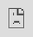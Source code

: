 ```yaml
---
title: "What is Co-Intelligent Research?"
date: 2024-08-31
categories: 
  - "ai-for-customer-research-at-scale"
coverImage: "Group-342.png"
---
```


## The largest of large problems.

In 2023, I had the opportunity to work with a large search engine’s UX Infrastructure team to tackle a challenge they were facing in their UX labs. Despite their impressive research facilities (over 150 labs globally), they were dealing with outdated AV systems, compliance risks, and a surge in support tickets.

The old AV systems weren't cutting it anymore in the world of hybrid and remote work. The large search engine needed a change to keep up with the evolving nature of their products and services. They wanted to:

- - Conduct more usability research in the real world, not just in labs.

- - Expand their participant pool to include more diverse users.

- - Accelerate their speed to insight by improving research processes.

We worked closely with their UX research teams, to understand their research processeses and leading us to customise our WebApp and revolutionize their research. The researchers even called it "the future of research."

Our WebApp put researchers in control. With multi-camera, multi-device capabilities, they could focus on exactly what they needed. Facial expressions? No problem. Context? Switch cameras. Multiple devices side-by-side? Easy. The intuitive interface empowered researchers to direct their sessions and extract valuable insights.

<iframe src="https://player.vimeo.com/video/896101481?controls=0
&amp;h=42efa43eda&amp;badge=0&amp;autoplay=1&amp;loop=1&amp;autopause=0&amp;player_id=0&amp;app_id=58479&amp;muted=1" frameborder="0" allow="autoplay; fullscreen; picture-in-picture" allowfullscreen style="position:absolute;top:0;left:0;width:100%;height:100%;" title="BEAM"></iframe>

Inspired by this collaboration, we’ve been exploring how AI could impact the broader research industry.

### Introducing Co-Intelligent Research

We are not called 'Human Doings,' we're called 'Human Beings.' Our unique blend of creativity, drive, and moral awareness elevates us. We seek meaning and purpose. We exist to _be_, not merely to _do_.

[![](images/https%3A%2F%2Fsubstack-post-media.s3.amazonaws.com%2Fpublic%2Fimages%2F1775e4ac-3b2c-4e93-84a0-d87a7d167e45_1280x720.png)](https://substackcdn.com/image/fetch/f_auto,q_auto:good,fl_progressive:steep/https%3A%2F%2Fsubstack-post-media.s3.amazonaws.com%2Fpublic%2Fimages%2F1775e4ac-3b2c-4e93-84a0-d87a7d167e45_1280x720.png)

That's why we're building Aida, a co-intelligence designed to amplify _your_ expertise. Aida is more than just an AI; she's a co-intelligent researcher who seamlessly integrates with your workflow, understands your context and methods, and orchestrates an ensemble of AIs to surface the most relevant insights.

Imagine this: Aida effortlessly anonymizes your data, sends it to multiple LLMs, and presents you with the key insights that matter most to you.

<iframe src="https://player.vimeo.com/video/896101529?controls=0
&amp;h=42efa43eda&amp;badge=0&amp;autoplay=1&amp;loop=1&amp;autopause=0&amp;player_id=0&amp;app_id=58479&amp;muted=1" frameborder="0" allow="autoplay; fullscreen; picture-in-picture" allowfullscreen style="position:absolute;top:0;left:0;width:100%;height:100%;" title="BEAM"></iframe>

All the tedious work is taken care of, so you can focus on being the researcher you were meant to be.

With Aida, you're the composer, and she's the conductor, leading an ensemble of AIs to amplify your intelligence.

### The Power of Co-Intelligent Research

We believe AI's true potential in research isn't about replacing humans but about supercharging their capabilities. This is where co-intelligent research comes in.

Co-intelligent research is a dynamic partnership between humans and AI, where each contributes their unique strengths. It's about leveraging AI's computational power and pattern recognition while harnessing human creativity, intuition, and critical thinking.

Imagine AI sifting through mountains of data, uncovering hidden trends and connections. Meanwhile, freed from tedious tasks, researchers can focus on interpreting findings, formulating hypotheses, and designing groundbreaking experiments.

<iframe src="https://player.vimeo.com/video/896101492?controls=0
&amp;h=42efa43eda&amp;badge=0&amp;autoplay=1&amp;loop=1&amp;autopause=0&amp;player_id=0&amp;app_id=58479&amp;muted=1" frameborder="0" allow="autoplay; fullscreen; picture-in-picture" allowfullscreen style="position:absolute;top:0;left:0;width:100%;height:100%;" title="BEAM"></iframe>

Co-intelligent research amplifies human intelligence, creating a harmonious partnership where humans and AI push the boundaries of knowledge and understanding.

### Principles of Co-Intelligent Research

Co-intelligent research is a shift in how we approach discovery. It's anchored in these key pillars:

- - **Human-AI Partnership:** AI processes information, but human researchers bring the spark of intuition, creativity, and ethical awareness. Aida empowers this collaboration, not replaces it.

- - **Transparency and Explainability:** AI systems should be transparent in how they work. Researchers should understand how Aida arrives at her insights, ensuring trust and accountability.

- - **Emotional Intelligence & Ethical Considerations:** Co-intelligent research analyzes data and understands the human stories within. Aida is sensitive to emotional nuances, ensuring research is both insightful and ethical.

- - **Continuous Learning and Adaptation:** Both humans and AI should be open to continuous learning and adaptation. Aida evolves alongside you, refining her assistance based on your feedback.

- - **Focused Attention & Strategic Thinking:** Aida helps filter noise, prioritize information, and enable strategic decision-making, allowing researchers to maintain focus and engage in higher-order thinking.

These principles ensure that co-intelligent research is not just powerful, but responsible and empowering.

### Applications of Co-Intelligent Research

Co-intelligent research is revolutionizing research across various fields:

- - **Qualitative Research:** Aida transcribes and summarizes interviews and focus groups, highlighting key themes and sentiments. She streamlines the analysis of observational data, identifying patterns and potential usability issues.

- - **Quantitative Research:** Aida processes vast datasets, identifies statistical trends, visualizes data, and assists in hypothesis generation.

- - **Across Industries:** From technology and healthcare to finance and retail, Aida helps researchers make data-driven decisions, uncover critical insights, and improve products and services.

No matter your research methodology, industry, or organization size, Aida is your co-intelligent partner, amplifying your expertise and enabling you to achieve more impactful research outcomes.

> "The key to artificial intelligence has always been the representation."
> 
> Jeff Hawkins

Embrace co-intelligent research and contribute to its development. We can unlock a higher resolution of insight and push the boundaries of human knowledge and understanding.
